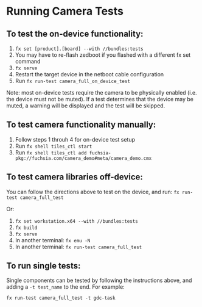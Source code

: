# Running Camera Tests

## To test the on-device functionality:

1. `fx set [product].[board] --with //bundles:tests`
2. You may have to re-flash zedboot if you flashed with a different fx set command
3. `fx serve`
4. Restart the target device in the netboot cable configuration
5. Run `fx run-test camera_full_on_device_test`

Note: most on-device tests require the camera to be physically enabled (i.e. the device must not be
muted). If a test determines that the device may be muted, a warning will be displayed and the test
will be skipped.


## To test camera functionality manually:

1. Follow steps 1 throuh 4 for on-device test setup
2. Run `fx shell tiles_ctl start`
3. Run `fx shell tiles_ctl add fuchsia-pkg://fuchsia.com/camera_demo#meta/camera_demo.cmx`


## To test camera libraries off-device:
You can follow the directions above to test on the device, and run:
`fx run-test camera_full_test`

Or:

1. `fx set workstation.x64 --with //bundles:tests`
2. `fx build`
3. `fx serve`
4. In another terminal: `fx emu -N`
5. In another terminal: `fx run-test camera_full_test`

## To run single tests:
Single components can be tested by following the instructions above, and
adding a ```-t test_name``` to the end.  For example:

    fx run-test camera_full_test -t gdc-task
